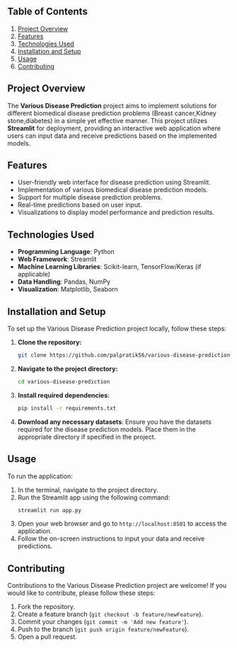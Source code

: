 ## Table of Contents
1. [Project Overview](#project-overview)
2. [Features](#features)
3. [Technologies Used](#technologies-used)
4. [Installation and Setup](#installation-and-setup)
5. [Usage](#usage)
6. [Contributing](#contributing)

## Project Overview

The **Various Disease Prediction** project aims to implement solutions for different biomedical disease prediction problems (Breast cancer,Kidney stone,diabetes) in a simple yet effective manner. This project utilizes **Streamlit** for deployment, providing an interactive web application where users can input data and receive predictions based on the implemented models.

## Features

- User-friendly web interface for disease prediction using Streamlit.
- Implementation of various biomedical disease prediction models.
- Support for multiple disease prediction problems.
- Real-time predictions based on user input.
- Visualizations to display model performance and prediction results.

## Technologies Used

- **Programming Language**: Python
- **Web Framework**: Streamlit
- **Machine Learning Libraries**: Scikit-learn, TensorFlow/Keras (if applicable)
- **Data Handling**: Pandas, NumPy
- **Visualization**: Matplotlib, Seaborn

## Installation and Setup

To set up the Various Disease Prediction project locally, follow these steps:

1. **Clone the repository:**
    ```bash
    git clone https://github.com/palpratik56/various-disease-prediction.git
    ```

2. **Navigate to the project directory:**
    ```bash
    cd various-disease-prediction
    ```

3. **Install required dependencies**:
    ```bash
    pip install -r requirements.txt
    ```

4. **Download any necessary datasets**: Ensure you have the datasets required for the disease prediction models. Place them in the appropriate directory if specified in the project.

## Usage

To run the application:

1. In the terminal, navigate to the project directory.
2. Run the Streamlit app using the following command:
    ```bash
    streamlit run app.py
    ```
3. Open your web browser and go to `http://localhost:8501` to access the application.
4. Follow the on-screen instructions to input your data and receive predictions.

## Contributing

Contributions to the Various Disease Prediction project are welcome! If you would like to contribute, please follow these steps:

1. Fork the repository.
2. Create a feature branch (`git checkout -b feature/newFeature`).
3. Commit your changes (`git commit -m 'Add new feature'`).
4. Push to the branch (`git push origin feature/newFeature`).
5. Open a pull request.
